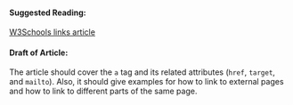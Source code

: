 #### Suggested Reading:
<!-- Please add any articles you think might be helpful to read before writing the article -->
[W3Schools links article](https://www.w3schools.com/html/html_links.asp)
#### Draft of Article:
<!-- Please add your working draft below in GitHub-flavored Markdown -->
The article should cover the `a` tag and its related attributes (`href`, `target`, and `mailto`). Also, it should give examples for how to link to external pages and how to link to different parts of the same page.